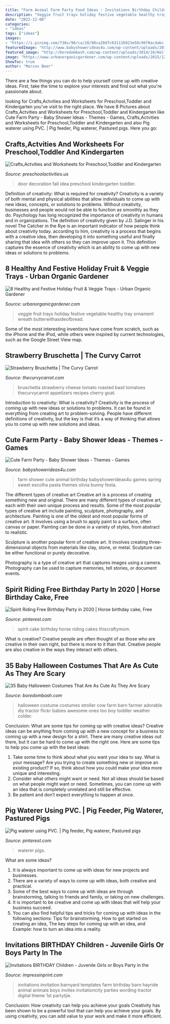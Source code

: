 ```yaml
---
title: "Farm Animal Farm Party Food Ideas : Invitations Birthday Children"
description: "Veggie fruit trays holiday festive vegetable healthy tray ornament wreath butterwithasideofbread"
date: "2022-12-08"
categories:
- "ideas"
tags: ["ideas"]
images:
- "https://i.pinimg.com/736x/90/ca/28/90ca28d7c031116923e58c96f0acdabc.jpg"
featuredImage: "http://www.babyshowerideas4u.com/wp-content/uploads/2014/07/IMG_2015-2E-682x1024.jpg"
featured_image: "http://boredombash.com/wp-content/uploads/2014/10/Halloween-Costumes-For-Babies-33.jpg"
image: "https://www.urbanorganicgardener.com/wp-content/uploads/2015/12/vegetable-2Bornament-768x1024.jpg"
ShowToc: true
author: "Marcos Beer"
---
```



There are a few things you can do to help yourself come up with creative ideas. First, take the time to explore your interests and find out what you're passionate about.

	

		
looking for Crafts,Actvities and Worksheets for Preschool,Toddler and Kindergarten you've visit to the right place. We have 8 Pictures about Crafts,Actvities and Worksheets for Preschool,Toddler and Kindergarten like Cute Farm Party - Baby Shower Ideas - Themes - Games, Crafts,Actvities and Worksheets for Preschool,Toddler and Kindergarten and also Pig waterer using PVC. | Pig feeder, Pig waterer, Pastured pigs. Here you go:
		
    
## Crafts,Actvities And Worksheets For Preschool,Toddler And Kindergarten

<img loading=lazy src="http://www.preschoolactivities.us/wp-content/uploads/2017/11/fall-door-decoration-idea.jpg" onerror="this.onerror=null;this.src='https://tse2.mm.bing.net/th?id=OIP.hhW53hH4TMljtD6oieWQwgHaNF&amp;pid=15.1';" alt="Crafts,Actvities and Worksheets for Preschool,Toddler and Kindergarten">

_Source: preschoolactivities.us_

>door decoration fall idea preschool kindergarten toddler. 

	

Definition of creativity: What is required for creativity?
Creativity is a variety of both mental and physical abilities that allow individuals to come up with new ideas, concepts, or solutions to problems. Without creativity, businesses and people would not be able to function as smoothly as they do. Psychology has long recognized the importance of creativity in humans and in organizations. The definition of creativity given by J.D. Salinger in his novel The Catcher in the Rye is an important indicator of how people think about creativity today. according to him, creativity is a process that begins with a creative idea, then developing it into something useful and finally sharing that idea with others so they can improve upon it. This definition captures the essence of creativity which is an ability to come up with new ideas or solutions to problems.

    
## 8 Healthy And Festive Holiday Fruit &amp; Veggie Trays - Urban Organic Gardener

<img loading=lazy src="https://www.urbanorganicgardener.com/wp-content/uploads/2015/12/vegetable-2Bornament-768x1024.jpg" onerror="this.onerror=null;this.src='https://tse3.mm.bing.net/th?id=OIP.woD7iKnZ5Pq6dg7yaWC60QHaJ4&amp;pid=15.1';" alt="8 Healthy and Festive Holiday Fruit &amp; Veggie Trays - Urban Organic Gardener">

_Source: urbanorganicgardener.com_

>veggie fruit trays holiday festive vegetable healthy tray ornament wreath butterwithasideofbread. 

	

Some of the most interesting inventions have come from scratch, such as the iPhone and the iPod, while others were inspired by current technologies, such as the Google Street View map.

    
## Strawberry Bruschetta | The Curvy Carrot

<img loading=lazy src="http://www.thecurvycarrot.com/wp-content/uploads/2011/05/IMG_4953.jpg" onerror="this.onerror=null;this.src='https://tse1.mm.bing.net/th?id=OIP.VC6VI9QuRRvxMM6zd6AICQHaLH&amp;pid=15.1';" alt="Strawberry Bruschetta | The Curvy Carrot">

_Source: thecurvycarrot.com_

>bruschetta strawberry cheese tomato roasted basil tomatoes thecurvycarrot appetizers recipes cherry goat. 

	

Introduction to creativity: What is creativity?
Creativity is the process of coming up with new ideas or solutions to problems. It can be found in everything from creating art to problem-solving. People have different definitions of creativity, but the key is that it’s a way of thinking that allows you to come up with new solutions and ideas.

    
## Cute Farm Party - Baby Shower Ideas - Themes - Games

<img loading=lazy src="http://www.babyshowerideas4u.com/wp-content/uploads/2014/07/IMG_2015-2E-682x1024.jpg" onerror="this.onerror=null;this.src='https://tse1.mm.bing.net/th?id=OIP.9hG65VvDezwlY1g4MOQc2QHaLH&amp;pid=15.1';" alt="Cute Farm Party - Baby Shower Ideas - Themes - Games">

_Source: babyshowerideas4u.com_

>farm shower cute animal birthday babyshowerideas4u games spring sweet escolha pasta themes olivia bunny festa. 

	

The different types of creative art
Creative art is a process of creating something new and original. There are many different types of creative art, each with their own unique process and results. Some of the most popular types of creative art include painting, sculpture, photography, and architecture.
Painting is one of the oldest and most popular forms of creative art. It involves using a brush to apply paint to a surface, often canvas or paper. Painting can be done in a variety of styles, from abstract to realistic.

Sculpture is another popular form of creative art. It involves creating three-dimensional objects from materials like clay, stone, or metal. Sculpture can be either functional or purely decorative.

Photography is a type of creative art that captures images using a camera. Photography can be used to capture memories, tell stories, or document events.

    
## Spirit Riding Free Birthday Party In 2020 | Horse Birthday Cake, Free

<img loading=lazy src="https://i.pinimg.com/736x/4a/31/cf/4a31cf41988675fa9d6e1ae695942729.jpg" onerror="this.onerror=null;this.src='https://tse2.mm.bing.net/th?id=OIP.-TcqFUewexZbSp5U1C1jBQHaLJ&amp;pid=15.1';" alt="Spirit Riding Free Birthday Party in 2020 | Horse birthday cake, Free">

_Source: pinterest.com_

>spirit cake birthday horse riding cakes thiscraftymom. 

	

What is creative?
Creative people are often thought of as those who are creative in their own right, but there is more to it than that. Creative people are also creative in the ways they interact with others.

    
## 35 Baby Halloween Costumes That Are As Cute As They Are Scary

<img loading=lazy src="http://boredombash.com/wp-content/uploads/2014/10/Halloween-Costumes-For-Babies-33.jpg" onerror="this.onerror=null;this.src='https://tse4.mm.bing.net/th?id=OIP.7o_Y3GP-08M3fKrsJeXJiwHaJ3&amp;pid=15.1';" alt="35 Baby Halloween Costumes That Are As Cute As They Are Scary">

_Source: boredombash.com_

>halloween costume costumes stroller cow farm barn farmer adorable diy tractor flickr babies awesome ones too boy toddler weather colder. 

	

Conclusion: What are some tips for coming up with creative ideas?
Creative ideas can be anything from coming up with a new concept for a business to coming up with a new design for a shirt. There are many creative ideas out there, but it can be hard to come up with the right one. Here are some tips to help you come up with the best ideas: 
1) Take some time to think about what you want your idea to say. What is your message? Are you trying to create something new or improve an existing product? If so, think about how you could make your idea more unique and interesting. 
2) Consider what others might want or need. Not all ideas should be based on what people might want or need. Sometimes, you can come up with an idea that is completely unrelated and still be effective. 
3) Be patient and don’t expect everything to happen at once.

    
## Pig Waterer Using PVC. | Pig Feeder, Pig Waterer, Pastured Pigs

<img loading=lazy src="https://i.pinimg.com/736x/90/ca/28/90ca28d7c031116923e58c96f0acdabc.jpg" onerror="this.onerror=null;this.src='https://tse2.mm.bing.net/th?id=OIP.OSjwXvA_WfqnZtz5XhlovAHaJ3&amp;pid=15.1';" alt="Pig waterer using PVC. | Pig feeder, Pig waterer, Pastured pigs">

_Source: pinterest.com_

>waterer pigs. 

	

What are some ideas?
1. It is always important to come up with ideas for new projects and businesses. 
2. There are a variety of ways to come up with ideas, both creative and practical. 
3. Some of the best ways to come up with ideas are through brainstorming, talking to friends and family, or taking on new challenges. 
4. It is important to be creative and come up with ideas that will help your business succeed. 
5. You can also find helpful tips and tricks for coming up with ideas in the following sections: Tips for brainstorming, How to get started on creating an idea, The key steps for coming up with an idea, and Example: how to turn an idea into a reality.

    
## Invitations BIRTHDAY Children - Juvenile Girls Or Boys Party In The

<img loading=lazy src="http://www.impressinprint.com/images/products/41078_ISN1117PartyintheBarn.jpg" onerror="this.onerror=null;this.src='https://tse2.mm.bing.net/th?id=OIP.GmE3HObdEKorqn3Qudf2JwHaLq&amp;pid=15.1';" alt="Invitations BIRTHDAY Children - Juvenile Girls or Boys Party in the">

_Source: impressinprint.com_

>invitations invitation barnyard templates farm birthday barn hayride animal animals boys invites invitationcity parties wording tractor digital theme 1st partytjie. 

	

Conclusion: How creativity can help you achieve your goals
Creativity has been shown to be a powerful tool that can help you achieve your goals. By using creativity, you can add value to your work and make it more efficient.

